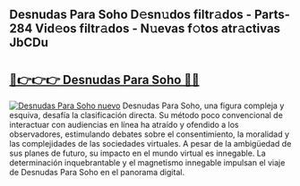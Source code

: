 ## Desnudas Para Soho D𝚎sn𝚞dos filtr𝚊dos - Parts-284 Vid𝚎os filtr𝚊dos - N𝚞evas f𝚘tos atr𝚊ctivas JbCDu

# <h2><a href="http://mb7c6rj.tromn.icu/?c=Desnudas+Para+Soho">🔗👉👉👉 Desnudas Para Soho 🔗🔗</a></h2>

[![Desnudas Para Soho nuevo](https://i.imgur.com/pEAQMta.gif)](http://mb7c6rj.tromn.icu/?c=Desnudas+Para+Soho)
Desnudas Para Soho, una figura compleja y esquiva, desafía la clasificación directa. Su método poco convencional de interactuar con audiencias en línea ha atraído y ofendido a los observadores, estimulando debates sobre el consentimiento, la moralidad y las complejidades de las sociedades virtuales. A pesar de la ambigüedad de sus planes de futuro, su impacto en el mundo virtual es innegable. La determinación inquebrantable y el magnetismo innegable impulsan el viaje de Desnudas Para Soho en el panorama digital.
